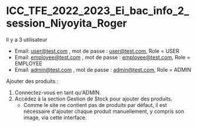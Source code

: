 # ICC_TFE_2022_2023_Ei_bac_info_2_session_Niyoyita_Roger


Il y a 3 utilisateur
  - Email: user@test.com , mot de passe : user@test.com,  Role = USER
  - Email: employee@test.com , mot de passe : employee@test.com, Role = EMPLOYEE
  - Email: admin@test.com , mot de passe : admin@test.com, Role = ADMIN

Ajouter des produits :

1) Connectez-vous en tant qu'ADMIN.
2) Accédez à la section Gestion de Stock pour ajouter des produits. 
   - Comme le site ne contient pas de produits par défaut, il est nécessaire d'ajouter chaque produit manuellement, y compris son image, via cette interface.
